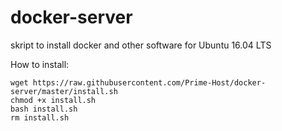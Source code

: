 # docker-server
skript to install docker and other software for Ubuntu 16.04 LTS


How to install:

```
wget https://raw.githubusercontent.com/Prime-Host/docker-server/master/install.sh
chmod +x install.sh
bash install.sh
rm install.sh
```
